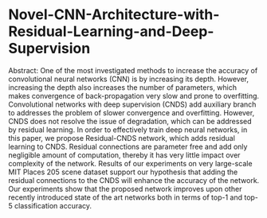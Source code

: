 # Novel-CNN-Architecture-with-Residual-Learning-and-Deep-Supervision
Abstract:
One of the most investigated methods to increase the accuracy of convolutional neural networks (CNN) is by increasing its depth.
However, increasing the depth also increases the number of parameters, which makes convergence of back-propagation very slow
and prone to overfitting. Convolutional networks with deep supervision (CNDS) add auxiliary branch to addresses the problem 
of slower convergence and overfitting. However, CNDS does not resolve the issue of degradation, which can be addressed 
by residual learning. In order to effectively train deep neural networks, in this paper, we propose Residual-CNDS network,
which adds residual learning to CNDS. Residual connections are parameter free and add only negligible amount of computation, 
thereby it has very little impact over complexity of the network. Results of our experiments on very large-scale MIT Places 205
scene dataset support our hypothesis that adding the residual connections to the CNDS will enhance the accuracy of the network.
Our experiments show that the proposed network improves upon other recently introduced state of the art networks both in terms
of top-1 and top-5 classification accuracy.
